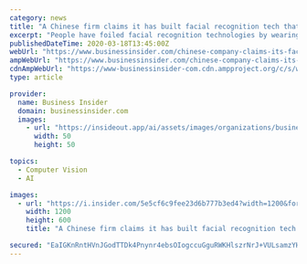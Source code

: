 ```yaml
---
category: news
title: "A Chinese firm claims it has built facial recognition tech that identifies people wearing masks with 95% accuracy"
excerpt: "People have foiled facial recognition technologies by wearing masks during the coronavirus outbreak."
publishedDateTime: 2020-03-18T13:45:00Z
webUrl: "https://www.businessinsider.com/chinese-company-claims-its-facial-recognition-95-accurate-masks-2020-3"
ampWebUrl: "https://www.businessinsider.com/chinese-company-claims-its-facial-recognition-95-accurate-masks-2020-3?amp"
cdnAmpWebUrl: "https://www-businessinsider-com.cdn.ampproject.org/c/s/www.businessinsider.com/chinese-company-claims-its-facial-recognition-95-accurate-masks-2020-3?amp"
type: article

provider:
  name: Business Insider
  domain: businessinsider.com
  images:
    - url: "https://insideout.app/ai/assets/images/organizations/businessinsider.com-50x50.jpg"
      width: 50
      height: 50

topics:
  - Computer Vision
  - AI

images:
  - url: "https://i.insider.com/5e5cf6c9fee23d6b777b3ed4?width=1200&format=jpeg"
    width: 1200
    height: 600
    title: "A Chinese firm claims it has built facial recognition tech that identifies people wearing masks with 95% accuracy"

secured: "EaIGKnRntHVnJGodTTDk4Pnynr4ebsOIogccuGguRWKHlszrNrJ+VULsamzYHUGi3JLvp1YQXINnSD2EPNotIEN/HZNUt4mf/QZYtX4OXLtgGQ1afb4MkEiVnNVdXxArfoGCXCEuZnMqlcdgj5mqdOoopXs7Sngk9GCujI6Q2CfHod6NuWsxMfFpjIMFvimJG1DJidBk/W1KNI0hCaZa/d1lPm4eE9dqX+r5fxDk0XWUx5h6HhsAnT4tQZ4oV41iR3talosKByigA2mZRlC/1qaX8I2fjx+oIiBaFWtQjNgikGSsC6RZ6xwaHKoiNpghB4pERuM4inbG997nIF5uB774mb1kmnmJmOPYDgL60hqxJFPVimXg3THZP1f/zWCLTuWFt+wnjcojorD+hbIkL13r04N6+Mmt/9GHZCAqzGizZWhpwZCp5Y5DMDxznOt+9TdPazZnuJs+J7S9FwXGPPevk/m1ObvuQZUZSyl+JY0=;BpAuf1FVJV/nmcV5nLMOgQ=="
---
```


